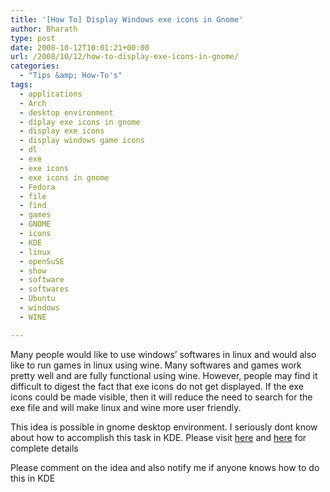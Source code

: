 ```yaml
---
title: '[How To] Display Windows exe icons in Gnome'
author: Bharath
type: post
date: 2008-10-12T10:01:21+00:00
url: /2008/10/12/how-to-display-exe-icons-in-gnome/
categories:
  - "Tips &amp; How-To's"
tags:
  - applications
  - Arch
  - desktop environment
  - diplay exe icons in gnome
  - display exe icons
  - display windows game icons
  - dl
  - exe
  - exe icons
  - exe icons in gnome
  - Fedora
  - file
  - find
  - games
  - GNOME
  - icons
  - KDE
  - linux
  - openSuSE
  - show
  - software
  - softwares
  - Ubuntu
  - windows
  - WINE

---
```

Many people would like to use windows&#8217; softwares in linux and would also like to run games in linux using wine. Many softwares and games work pretty well and are fully functional using wine. However, people may find it difficult to digest the fact that exe icons do not get displayed. If the exe icons could be made visible, then it will reduce the need to search for the exe file and will make linux and wine more user friendly.

This idea is possible in gnome desktop environment. I seriously dont know about how to accomplish this task in KDE. Please visit [here][1] and [here][2] for complete details

Please comment on the idea and also notify me if anyone knows how to do this in KDE

 [1]: https://www.objectnetworks.net/wiki/index.php?title=Exe_icon_for_Gnome
 [2]: https://brainstorm.ubuntu.com/idea/2141/